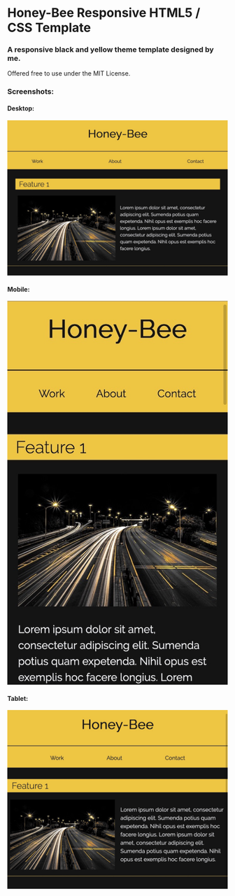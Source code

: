 # Honey-Bee Responsive HTML5 / CSS Template

### A responsive black and yellow theme template designed by me.

Offered free to use under the MIT License.

### Screenshots:

#### Desktop:
![Desktop Screenshot](img/jpg/screenshots/honey_bee_v1_desktop.jpg "Screenshot of Desktop Site")

#### Mobile:
![Desktop Screenshot](img/jpg/screenshots/honey_bee_v1_mobile.jpg "Screenshot of Mobile Site")

#### Tablet:
![Desktop Screenshot](img/jpg/screenshots/honey_bee_v1_tablet.jpg "Screenshot of Tablet")
